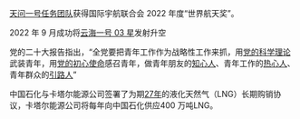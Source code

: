 <u>天问一号任务团队</u>获得国际宇航联合会 2022 年度“世界航天奖”。

2022 年 9 月成功将<u>云海一号 03 星</u>发射升空

党的二十大报告指出，“全党要把青年工作作为战略性工作来抓，用<u>党的科学理论</u>武装青年，用<u>党的初心使命</u>感召青年，做青年朋友的<u>知心人</u>、青年工作的<u>热心人</u>、青年群众的<u>引路人</u>”

中国石化与卡塔尔能源公司签署了为期<u>27年</u>的液化天然气（LNG）长期购销协议，卡塔尔能源公司将每年向中国石化供应400 万吨LNG。